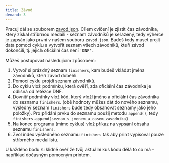 ```yaml
---
title: Závod
demand: 3
---
```


Pracuj dál se souborem [zavod.json](../assets/zavod.json). Cílem cvičení je zjistit čas závodníka, který získal stříbrnou medaili - seznam závodníků je seřazený, tedy výherce je zapsán jako první v našem souboru `zavod.json`. Budeš tedy muset projít data pomocí cyklu a vytvořit seznam všech závodníků, kteří závod dokončili, tj. jejich oficiální čas není `'DNF'`.

Můžeš postupovat následujícím způsobem:

1. Vytvoř si prázdný seznam `finishers`, kam budeš vkládat jména závodníků, kteří závod doběhli.
1. Pomocí cyklu projdi seznam závodníků.
1. Do cyklu vlož podmínku, která ověří, zda oficiální čas závodníka je odlišná od řetězce DNF.
1. Dovnitř podmínky vlož kód, který vloží jméno a oficiální čas závodníka do seznamu `finishers`. (obě hodnoty můžes dát do nového seznamu, výsledný seznam `finishers` bude tedy obsahovat seznamy jako jeho položky). Pro přidání prvku do seznamu použij metodu `append()`, tedy `finishers.append(seznam_s_jmenem_a_casem_zavodnika)`
1. Na konec programu (mimo cyklus) vlož příkaz na vypsání obsahu seznamu `finishers`.
1. Zvol index výsledného seznamu `finishers` tak aby print vypisoval pouze stříbrného medailistu. 

U každého bodu si klidně ověř že tvůj aktuální kus kódu dělá to co má - například dočasným pomocným printem.
